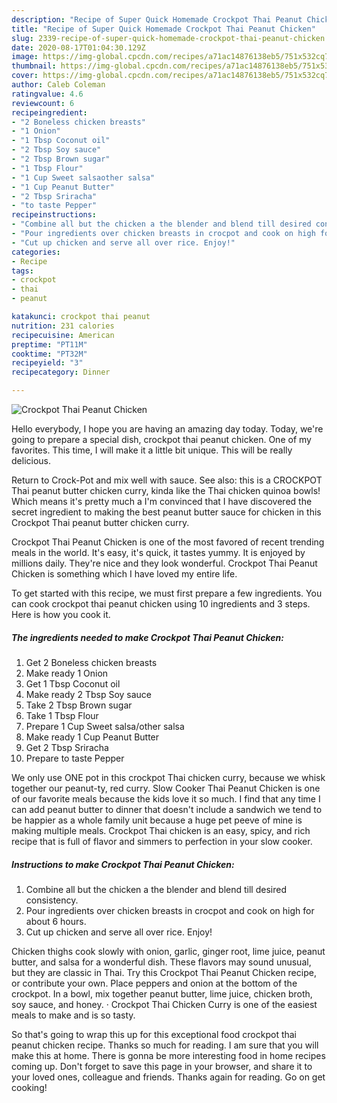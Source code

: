 ```yaml
---
description: "Recipe of Super Quick Homemade Crockpot Thai Peanut Chicken"
title: "Recipe of Super Quick Homemade Crockpot Thai Peanut Chicken"
slug: 2339-recipe-of-super-quick-homemade-crockpot-thai-peanut-chicken
date: 2020-08-17T01:04:30.129Z
image: https://img-global.cpcdn.com/recipes/a71ac14876138eb5/751x532cq70/crockpot-thai-peanut-chicken-recipe-main-photo.jpg
thumbnail: https://img-global.cpcdn.com/recipes/a71ac14876138eb5/751x532cq70/crockpot-thai-peanut-chicken-recipe-main-photo.jpg
cover: https://img-global.cpcdn.com/recipes/a71ac14876138eb5/751x532cq70/crockpot-thai-peanut-chicken-recipe-main-photo.jpg
author: Caleb Coleman
ratingvalue: 4.6
reviewcount: 6
recipeingredient:
- "2 Boneless chicken breasts"
- "1 Onion"
- "1 Tbsp Coconut oil"
- "2 Tbsp Soy sauce"
- "2 Tbsp Brown sugar"
- "1 Tbsp Flour"
- "1 Cup Sweet salsaother salsa"
- "1 Cup Peanut Butter"
- "2 Tbsp Sriracha"
- "to taste Pepper"
recipeinstructions:
- "Combine all but the chicken a the blender and blend till desired consistency."
- "Pour ingredients over chicken breasts in crocpot and cook on high for about 6 hours."
- "Cut up chicken and serve all over rice. Enjoy!"
categories:
- Recipe
tags:
- crockpot
- thai
- peanut

katakunci: crockpot thai peanut 
nutrition: 231 calories
recipecuisine: American
preptime: "PT11M"
cooktime: "PT32M"
recipeyield: "3"
recipecategory: Dinner

---
```



![Crockpot Thai Peanut Chicken](https://img-global.cpcdn.com/recipes/a71ac14876138eb5/751x532cq70/crockpot-thai-peanut-chicken-recipe-main-photo.jpg)

Hello everybody, I hope you are having an amazing day today. Today, we're going to prepare a special dish, crockpot thai peanut chicken. One of my favorites. This time, I will make it a little bit unique. This will be really delicious.

Return to Crock-Pot and mix well with sauce. See also: this is a CROCKPOT Thai peanut butter chicken curry, kinda like the Thai chicken quinoa bowls! Which means it&#39;s pretty much a I&#39;m convinced that I have discovered the secret ingredient to making the best peanut butter sauce for chicken in this Crockpot Thai peanut butter chicken curry.

Crockpot Thai Peanut Chicken is one of the most favored of recent trending meals in the world. It's easy, it's quick, it tastes yummy. It is enjoyed by millions daily. They're nice and they look wonderful. Crockpot Thai Peanut Chicken is something which I have loved my entire life.


To get started with this recipe, we must first prepare a few ingredients. You can cook crockpot thai peanut chicken using 10 ingredients and 3 steps. Here is how you cook it.

<!--inarticleads1-->

##### The ingredients needed to make Crockpot Thai Peanut Chicken:

1. Get 2 Boneless chicken breasts
1. Make ready 1 Onion
1. Get 1 Tbsp Coconut oil
1. Make ready 2 Tbsp Soy sauce
1. Take 2 Tbsp Brown sugar
1. Take 1 Tbsp Flour
1. Prepare 1 Cup Sweet salsa/other salsa
1. Make ready 1 Cup Peanut Butter
1. Get 2 Tbsp Sriracha
1. Prepare to taste Pepper


We only use ONE pot in this crockpot Thai chicken curry, because we whisk together our peanut-ty, red curry. Slow Cooker Thai Peanut Chicken is one of our favorite meals because the kids love it so much. I find that any time I can add peanut butter to dinner that doesn&#39;t include a sandwich we tend to be happier as a whole family unit because a huge pet peeve of mine is making multiple meals. Crockpot Thai chicken is an easy, spicy, and rich recipe that is full of flavor and simmers to perfection in your slow cooker. 

<!--inarticleads2-->

##### Instructions to make Crockpot Thai Peanut Chicken:

1. Combine all but the chicken a the blender and blend till desired consistency.
1. Pour ingredients over chicken breasts in crocpot and cook on high for about 6 hours.
1. Cut up chicken and serve all over rice. Enjoy!


Chicken thighs cook slowly with onion, garlic, ginger root, lime juice, peanut butter, and salsa for a wonderful dish. These flavors may sound unusual, but they are classic in Thai. Try this Crockpot Thai Peanut Chicken recipe, or contribute your own. Place peppers and onion at the bottom of the crockpot. In a bowl, mix together peanut butter, lime juice, chicken broth, soy sauce, and honey. · Crockpot Thai Chicken Curry is one of the easiest meals to make and is so tasty. 

So that's going to wrap this up for this exceptional food crockpot thai peanut chicken recipe. Thanks so much for reading. I am sure that you will make this at home. There is gonna be more interesting food in home recipes coming up. Don't forget to save this page in your browser, and share it to your loved ones, colleague and friends. Thanks again for reading. Go on get cooking!
